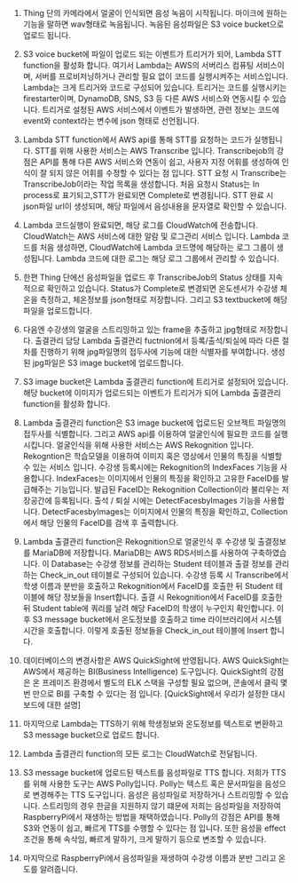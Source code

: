 1. Thing 단의 카메라에서 얼굴이 인식되면 음성 녹음이 시작됩니다. 마이크에 원하는 기능을 말하면 wav형태로 녹음됩니다.
   녹음된 음성파일은 S3 voice bucket으로 업로드 됩니다.

2. S3 voice bucket에 파일이 업로드 되는 이벤트가 트리거가 되어, Lambda STT function을 활성화 합니다. 
여기서 Lambda는 AWS의 서버리스 컴퓨팅 서비스이며, 서버를 프로비저닝하거나 관리할 필요 없이 코드를 실행시켜주는 서비스입니다.
Lambda는 크게 트리거와 코드로 구성되어 있습니다. 트리거는 코드를 실행시키는 firestarter이며, DynamoDB, SNS, S3 등
다른 AWS 서비스와 연동시킬 수 있습니다. 트리거로 설정된 AWS 서비스에서 이벤트가 발생하면, 관련 정보는 코드에 event와 context라는 변수에 json 형태로 선언됩니다.

3. Lambda STT function에서 AWS api를 통해 STT를 요청하는 코드가 실행됩니다. 
STT를 위해 사용한 서비스는 AWS Transcribe 입니다. Transcribejob의 강점은 API를 통해 다른 AWS 서비스와 연동이 쉽고, 사용자 지정 어휘를 생성하여 인식이 잘 되지 않은 어휘를 수정할 수 있다는 점 입니다.
STT 요청 시 Transcribe는 TranscribeJob이라는 작업 목록을 생성합니다. 처음 요청시 Status는 In process로 표기되고,STT가 완료되면 Complete로 변경됩니다. STT 완료 시 json파일 url이 생성되며, 해당 파일에서 음성내용을 문자열로 확인할 수 있습니다.

4. Lambda 코드실행이 완료되면, 해당 로그를 CloudWatch에 전송합니다. 
CloudWatch는 AWS 서비스에 대한 알람 및 로그관리 서비스 입니다. Lambda 코드를 처음 생성하면, CloudWatch에 Lambda 코드명에 해당하는 로그 그룹이 생성됩니다. Lambda 코드에 대한 로그는 해당 로그 그룹에서 관리할 수 있습니다.

5. 한편 Thing 단에선 음성파일을 업로드 후 TranscribeJob의 Status 상태를 지속적으로 확인하고 있습니다. 
Status가 Complete로 변경되면 온도센서가 수강생 체온을 측정하고, 체온정보를 json형태로 저장합니다. 그리고 S3 textbucket에 해당 파일을 업로드합니다.

6. 다음엔 수강생의 얼굴을 스트리밍하고 있는 frame을 추출하고 jpg형태로 저장합니다. 
출결관리 담당 Lambda 출결관리 fuctnion에서 등록/출석/퇴실에 따라 다른 절차를 진행하기 위해 jpg파일명의 접두사에 기능에 대한 식별자를 부여합니다. 생성된 jpg파일은 S3 image bucket에 업로드합니다.

7. S3 image bucket은 Lambda 출결관리 function에 트리거로 설정되어 있습니다. 해당 bucket에 이미지가 업로드되는 이벤트가 트리거가 되어 Lambda 출결관리 function을 활성화 합니다. 

8. Lambda 출결관리 function은 S3 image bucket에 업로드된 오브젝트 파일명의 접두사를 식별합니다. 그리고 AWS api를 이용하여 얼굴인식에 필요한 코드를 실행시킵니다. 얼굴인식을 위해 사용한 서비스는 AWS Rekognition 입니다. 
Rekogntion은 학습모델을 이용하여 이미지 혹은 영상에서 인물의 특징을 식별할 수 있는 서비스 입니다. 수강생 등록시에는 Rekognition의 IndexFaces 기능을 사용합니다. IndexFaces는 이미지에서 인물의 특징을 확인하고 고유한 FaceID를 발급해주는 기능입니다. 발급된 FaceID는 Rekognition Collection이라 불리우는 저장공간에 등록됩니다.
출석 / 퇴실 시에는 DetectFacesbyImages 기능을 사용합니다. DetectFacesbyImages는 이미지에서 인물의 특징을 확인하고, Collection에서 해당 인물의 FaceID를 검색 후 출력합니다.

9. Lambda 출결관리 function은 Rekognition으로 얼굴인식 후 수강생 및 출결정보를 MariaDB에 저장합니다. 
MariaDB는 AWS RDS서비스를 사용하여 구축하였습니다. 이 Database는 수강생 정보를 관리하는 Student 테이블과 출결 정보를 관리하는 Check_in_out 테이블로 구성되어 있습니다. 
수강생 등록 시 Transcribe에서 학생 이름과 분반을 호출하고 Rekognition에서 FaceID를 호출한 뒤 Student 테이블에 해당 정보들을 Insert합니다. 출결 시 Rekognition에서 FaceID를 호출한 뒤 Student table에 쿼리를 날려 해당 FaceID의 학생이 누구인지 확인합니다. 이후 S3 message bucket에서 온도정보를 호출하고 time 라이브러리에서 시스템 시간을 호출합니다. 이렇게 호출된 정보들을 Check_in_out 테이블에 Insert 합니다.

10. 데이터베이스의 변경사항은 AWS QuickSight에 반영됩니다. AWS QuickSight는 AWS에서 제공하는 BI(Business Intelligence) 도구입니다. QuickSight의 강점은 온 프레미즈 환경에서 별도의 ELK 스택을 구성할 필요 없으며, 콘솔에서 클릭 몇 번 만으로 BI를 구축할 수 있다는 점 입니다. [QuickSight에서 우리가 설정한 대시보드에 대한 설명]

11. 마지막으로 Lambda는 TTS하기 위해 학생정보와 온도정보를 텍스트로 변환하고 S3 message bucket으로 업로드 합니다.

12. Lambda 출결관리 function의 모든 로그는 CloudWatch로 전달됩니다.

13. S3 message bucket에 업로드된 텍스트를 음성파일로 TTS 합니다. 저희가 TTS를 위해 사용한 도구는 AWS Polly입니다. Polly는 텍스트 혹은 문서파일을 음성으로 변경해주는 TTS 도구입니다. 음성은 음성파일로 저장하거나 스트리밍할 수 있습니다. 스트리밍의 경우 한글을 지원하지 않기 떄문에 저희는 음성파일을 저장하여 RaspberryPi에서 재생하는 방법을 채택하였습니다. Polly의 강점은 API를 통해 S3와 연동이 쉽고, 빠르게 TTS를 수행할 수 있다는 점 입니다. 또한 음성을 effect 조건을 통해 속삭임, 빠르게 말하기, 크게 말하기 등으로 변조할 수 있습니다. 

14. 마지막으로 RaspberryPi에서 음성파일을 재생하여 수강생 이름과 분반 그리고 온도를 알려줍니다.